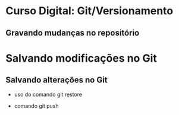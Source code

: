 # Curso Digital: Git/Versionamento

## Gravando mudanças no repositório

# Salvando modificações no Git

## Salvando alterações no Git
* uso do comando git restore

* comando git push